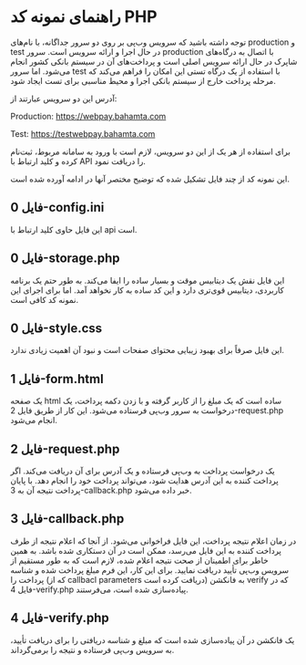 # راهنمای نمونه کد PHP

توجه داشته باشید که سرویس وب‌پی بر روی دو سرور جداگانه، با نام‌های production و test در حال اجرا و ارائه سرویس است. سرور production با اتصال به درگاه‌های شاپرک در حال ارائه سرویس اصلی است و پرداخت‌های آن در سیستم بانکی کشور انجام می‌شود. اما سرور test با استفاده از یک درگاه تستی این امکان را فراهم می‌کند که مرحله پرداخت خارج از سیستم بانکی اجرا و محیط مناسبی برای تست ایجاد شود.

آدرس این دو سرویس عبارتند از:

Production: <https://webpay.bahamta.com>

Test: <https://testwebpay.bahamta.com>

برای استفاده از هر یک از این دو سرویس، لازم است با ورود به سامانه مربوط، ثبت‌نام کرده و کلید ارتباط با API را دریافت نمود.

این نمونه کد از چند فایل تشکیل شده که توضیح مختصر آنها در ادامه آورده شده است.

## فایل 0-config.ini

این فایل حاوی کلید ارتباط با api است.

## فایل 0-storage.php

این فایل نقش یک دیتابیس موقت و بسیار ساده را ایفا می‌کند. به طور حتم یک برنامه کاربردی، دیتابیس قوی‌تری دارد و این کد ساده به کار نخواهد آمد. اما برای اجرای این نمونه کد کافی است.

## فایل 0-style.css

این فایل صرفاً برای بهبود زیبایی محتوای صفحات است و نبود آن اهمیت زیادی ندارد.

## فایل 1-form.html

یک صفحه html ساده است که یک مبلغ را از کاربر گرفته و با زدن دکمه پرداخت، یک درخواست به سرور وب‌پی فرستاده می‌شود. این کار از طریق فایل 2-request.php انجام می‌شود.

## فایل 2-request.php

یک درخواست پرداخت به وب‌پی فرستاده و یک آدرس برای آن دریافت می‌کند. اگر پرداخت کننده به این آدرس هدایت شود، می‌تواند پرداخت خود را انجام دهد. با پایان پرداخت نتیجه آن به 3-callback.php خبر داده می‌شود.

## فایل 3-callback.php

در زمان اعلام نتیجه پرداخت، این فایل فراخوانی می‌شود. از آنجا که اعلام نتیجه از طرف پرداخت کننده به این فایل می‌رسد، ممکن است در آن دستکاری شده باشد. به همین خاطر برای اطمینان از صحت نتیجه اعلام شده، لازم است که به طور مستقیم از سرویس وب‌پی تأیید دریافت نمایید. برای این کار، این فرم مبلغ پرداخت شده و شناسه پرداخت را (که از callbacl parameters دریافت کرده است) به فانکشن verify که در فایل 4-verify.php پیاده‌سازی شده است، می‌فرستند.

## فایل 4-verify.php

یک فانکشن در آن پیاده‌سازی شده است که مبلغ و شناسه دریافتی را برای دریافت تأیید، به سرویس وب‌پی فرستاده و نتیجه را برمی‌گرداند.
